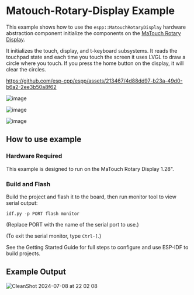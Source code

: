 # Matouch-Rotary-Display Example

This example shows how to use the `espp::MatouchRotaryDisplay` hardware
abstraction component initialize the components on the [MaTouch Rotary Display](https://wiki.makerfabs.com/MaTouch_ESP32_S3_Rotary_IPS_Display_1.28_GC9A01.html).

It initializes the touch, display, and t-keyboard subsystems. It reads the
touchpad state and each time you touch the screen it uses LVGL to draw a circle
where you touch. If you press the home button on the display, it will clear the
circles.

https://github.com/esp-cpp/espp/assets/213467/4d88dd97-b23a-49d0-b6a2-2ee3b50a8f62

![image](https://github.com/esp-cpp/espp/assets/213467/2d8bf057-5c13-46ee-bf48-54df4ba74aea)

![image](https://github.com/esp-cpp/espp/assets/213467/81f03ddf-0c3e-4db8-8a86-f8749245bd56)

![image](https://github.com/esp-cpp/espp/assets/213467/516731e9-ad5d-487b-a46a-d5b760e66d60)

## How to use example

### Hardware Required

This example is designed to run on the MaTouch Rotary Display 1.28".

### Build and Flash

Build the project and flash it to the board, then run monitor tool to view
serial output:

```
idf.py -p PORT flash monitor
```

(Replace PORT with the name of the serial port to use.)

(To exit the serial monitor, type ``Ctrl-]``.)

See the Getting Started Guide for full steps to configure and use ESP-IDF to build projects.

## Example Output

![CleanShot 2024-07-08 at 22 02 08](https://github.com/esp-cpp/espp/assets/213467/3ab6b27c-9182-4ec5-be95-f85ecfcfea7b)

